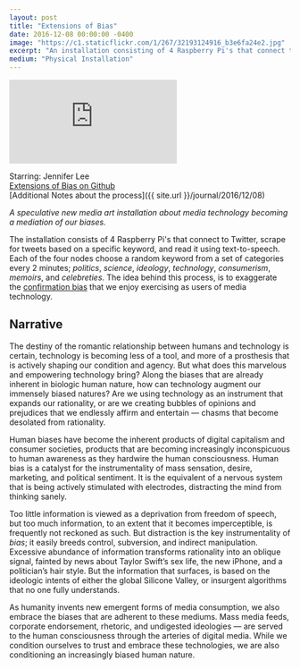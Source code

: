 ```yaml
---
layout: post
title: "Extensions of Bias"
date: 2016-12-08 00:00:00 -0400
image: "https://c1.staticflickr.com/1/267/32193124916_b3e6fa24e2.jpg"
excerpt: "An installation consisting of 4 Raspberry Pi's that connect to Twitter. A speculative new media art installation on bias and media technology."
medium: "Physical Installation"
---
```


<iframe src="https://player.vimeo.com/video/195355551/?color=9CBEF2" frameborder="0" webkitallowfullscreen mozallowfullscreen allowfullscreen></iframe>

Starring: Jennifer Lee  
[Extensions of Bias on Github](https://github.com/mbrav/bias)  
[Additional Notes about the process]({{ site.url }}/journal/2016/12/08)  

*A speculative new media art installation about media technology becoming a mediation of our biases.*

The installation consists of 4 Raspberry Pi's that connect to Twitter, scrape for tweets based on a specific keyword, and read it using text-to-speech. Each of the four nodes choose a random keyword from a set of categories every 2 minutes; *politics*, *science*, *ideology*, *technology*, *consumerism*, *memoirs*, and *celebreties*. The idea behind this process, is to exaggerate the [confirmation bias](https://en.wikipedia.org/wiki/Confirmation_bias) that we enjoy exercising as users of media technology.  

## Narrative

The destiny of the romantic relationship between humans and technology is certain, technology is becoming less of a tool, and more of a prosthesis that is actively shaping our condition and agency. But what does this marvelous and empowering technology bring? Along the biases that are already inherent in biologic human nature, how can technology augment our immensely biased natures? Are we using technology as an instrument that expands our rationality, or are we creating bubbles of opinions and prejudices that we endlessly affirm and entertain — chasms that become desolated from rationality.

Human biases have become the inherent products of digital capitalism and consumer societies, products that are becoming increasingly inconspicuous to human awareness as they hardwire the human consciousness. Human bias is a catalyst for the instrumentality of mass sensation, desire, marketing, and political sentiment. It is the equivalent of a nervous system that is being actively stimulated with electrodes, distracting the mind from thinking sanely.

Too little information is viewed as a deprivation from freedom of speech, but too much information, to an extent that it becomes imperceptible, is frequently not reckoned as such. But distraction is the key instrumentality of *bias*; it easily breeds control, subversion, and indirect manipulation. Excessive abundance of information transforms rationality into an oblique signal, fainted by news about Taylor Swift’s sex life, the new iPhone, and a politician’s hair style. But the information that surfaces, is based on the ideologic intents of either the global Silicone Valley, or insurgent algorithms that no one fully understands.

As humanity invents new emergent forms of media consumption, we also embrace the biases that are adherent to these mediums. Mass media feeds, corporate endorsement, rhetoric, and undigested ideologies — are served to the human consciousness through the arteries of digital media. While we condition ourselves to trust and embrace these technologies, we are also conditioning an increasingly biased human nature.
